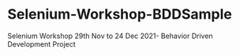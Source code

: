 # Selenium-Workshop-BDDSample
Selenium Workshop 29th Nov to 24 Dec 2021- Behavior Driven Development Project
